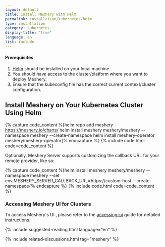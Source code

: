 ```yaml
---
layout: default
title: Install Meshery with Helm
permalink: installation/kubernetes/helm
type: installation
category: kubernetes
display-title: "true"
language: en
list: include
---
```


<div class="prereqs"><h4>Prerequisites</h4>
<ol>
<li><a href="https://helm.sh/docs/intro/install/" class="meshery-light">Helm</a> should be installed on your local machine.</li>
<li>You should have access to the cluster/platform where you want to deploy Meshery.</li>
<li>Ensure that the kubeconfig file has the correct current context/cluster configuration.</li>
</ol>
</div>

## Install Meshery on Your Kubernetes Cluster Using Helm

{% capture code_content %}helm repo add meshery https://meshery.io/charts/
helm install meshery meshery/meshery --namespace meshery --create-namespace
helm install meshery-operator meshery/meshery-operator{% endcapture %}
{% include code.html code=code_content %}

Optionally, Meshery Server supports customizing the callback URL for your remote provider, like so:

{% capture code_content %}helm install meshery meshery/meshery --namespace meshery --set env.MESHERY_SERVER_CALLBACK_URL=https://custom-host --create-namespace{% endcapture %}
{% include code.html code=code_content %}

### Accessing Meshery UI for Clusters

To access Meshery's UI , please refer to the [accessing-ui](/tasks/accessing-meshery-ui) guide for detailed instructions.

{% include suggested-reading.html language="en" %}

{% include related-discussions.html tag="meshery" %}

